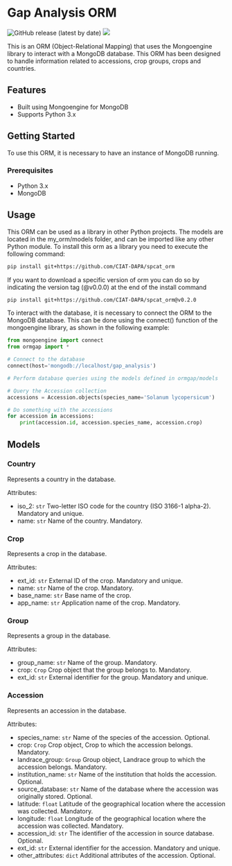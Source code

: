 # Gap Analysis ORM

![GitHub release (latest by date)](https://img.shields.io/github/v/release/CIAT-DAPA/spcat_orm) ![](https://img.shields.io/github/v/tag/CIAT-DAPA/spcat_orm)

This is an ORM (Object-Relational Mapping) that uses the Mongoengine library to interact with a MongoDB database. This ORM has been designed to handle information related to accessions, crop groups, crops and countries.

## Features

- Built using Mongoengine for MongoDB
- Supports Python 3.x

## Getting Started

To use this ORM, it is necessary to have an instance of MongoDB running.

### Prerequisites

- Python 3.x
- MongoDB

## Usage


This ORM can be used as a library in other Python projects. The models are located in the my_orm/models folder, and can be imported like any other Python module. To install this orm as a library you need to execute the following command:

````bash
pip install git+https://github.com/CIAT-DAPA/spcat_orm
````

If you want to download a specific version of orm you can do so by indicating the version tag (@v0.0.0) at the end of the install command 

````bash
pip install git+https://github.com/CIAT-DAPA/spcat_orm@v0.2.0
````

To interact with the database, it is necessary to connect the ORM to the MongoDB database. This can be done using the connect() function of the mongoengine library, as shown in the following example:

```python
from mongoengine import connect
from ormgap import *

# Connect to the database
connect(host='mongodb://localhost/gap_analysis')

# Perform database queries using the models defined in ormgap/models

# Query the Accession collection
accessions = Accession.objects(species_name='Solanum lycopersicum')

# Do something with the accessions
for accession in accessions:
    print(accession.id, accession.species_name, accession.crop)
```
## Models

### Country

Represents a country in the database.

Attributes:

- iso_2: `str` Two-letter ISO code for the country (ISO 3166-1 alpha-2). Mandatory and unique.
- name: `str` Name of the country. Mandatory.

### Crop

Represents a crop in the database.

Attributes:

- ext_id: `str` External ID of the crop. Mandatory and unique.
- name: `str` Name of the crop. Mandatory.
- base_name: `str` Base name of the crop.
- app_name: `str` Application name of the crop. Mandatory.

### Group

Represents a group in the database.

Attributes:

- group_name: `str` Name of the group. Mandatory.
- crop: `Crop` Crop object that the group belongs to. Mandatory.
- ext_id: `str` External identifier for the group. Mandatory and unique.
    

### Accession

Represents an accession in the database.

Attributes:

- species_name: `str` Name of the species of the accession. Optional.
- crop: `Crop` Crop object, Crop to which the accession belongs. Mandatory.
- landrace_group: `Group` Group object, Landrace group to which the accession belongs. Mandatory.
- institution_name: `str` Name of the institution that holds the accession. Optional.
- source_database: `str` Name of the database where the accession was originally stored. Optional.
- latitude: `float` Latitude of the geographical location where the accession was collected. Mandatory.
- longitude: `float` Longitude of the geographical location where the accession was collected. Mandatory.
- accession_id: `str` The identifier of the accession in source database. Optional.
- ext_id: `str` External identifier for the accession. Mandatory and unique.
- other_attributes: `dict` Additional attributes of the accession. Optional.